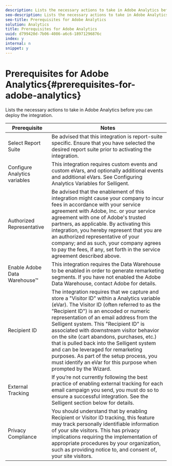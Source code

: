 ```yaml
---
description: Lists the necessary actions to take in Adobe Analytics before you can deploy the integration.
seo-description: Lists the necessary actions to take in Adobe Analytics before you can deploy the integration.
seo-title: Prerequisites for Adobe Analytics
solution: Analytics
title: Prerequisites for Adobe Analytics
uuid: d799420d-7b06-4086-a6c6-18971296876c
index: y
internal: n
snippet: y
---
```


# Prerequisites for Adobe Analytics{#prerequisites-for-adobe-analytics}

Lists the necessary actions to take in Adobe Analytics before you can deploy the integration.

|  Prerequisite  | Notes  |
|---|---|
|  Select Report Suite  | Be advised that this integration is report-suite specific. Ensure that you have selected the desired report suite prior to activating the integration.  |
|  Configure Analytics variables  | This integration requires custom events and custom eVars, and optionally additional events and additional eVars. See Configuring Analytics Variables for Selligent.  |
|  Authorized Representative  | Be advised that the enablement of this integration might cause your company to incur fees in accordance with your service agreement with Adobe, Inc. or your service agreement with one of Adobe's trusted partners, as applicable. By activating this integration, you hereby represent that you are an authorized representative of your company; and as such, your company agrees to pay the fees, if any, set forth in the service agreement described above.  |
|  Enable Adobe Data Warehouse™  | This integration requires the Data Warehouse to be enabled in order to generate remarketing segments. If you have not enabled the Adobe Data Warehouse, contact Adobe for details.  |
|  Recipient ID  | The integration requires that we capture and store a "Visitor ID" within a Analytics variable (eVar). The Visitor ID (often referred to as the "Recipient ID") is an encoded or numeric representation of an email address from the Selligent system. This "Recipient ID" is associated with downstream visitor behavior on the site (cart abandons, purchases, etc.) that is pulled back into the Selligent system and can be leveraged for remarketing purposes. As part of the setup process, you must identify an eVar for this purpose when prompted by the Wizard.  |
|  External Tracking  | If you’re not currently following the best practice of enabling external tracking for each email campaign you send, you must do so to ensure a successful integration. See the Selligent section below for details.  |
|  Privacy Compliance  | You should understand that by enabling Recipient or Visitor ID tracking, this feature may track personally identifiable information of your site visitors. This has privacy implications requiring the implementation of appropriate procedures by your organization, such as providing notice to, and consent of, your site visitors.  |

